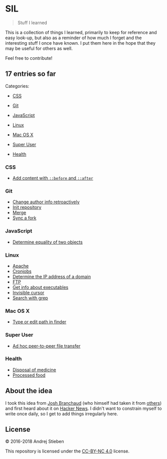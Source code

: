 # SIL

> Stuff I learned

This is a collection of things I learned, primarily to keep for reference and easy look-up, but also as a reminder of how much I forget and the interesting stuff I once have known.
I put them here in the hope that they may be useful for others as well.

Feel free to contribute!

## 17 entries so far

Categories:

- [CSS](#css)
- [Git](#git)
- [JavaScript](#javascript)
- [Linux](#linux)
- [Mac OS X](#mac-os-x)
- [Super User](#super-user)

- [Health](#health)

### CSS

- [Add content with `::before` and `::after`](posts/css/add-content-before-and-after.md)

### Git

- [Change author info retroactively](posts/git/change-author-info.md)
- [Init repository](posts/git/init-repo.md)
- [Merge](posts/git/merge.md)
- [Sync a fork](posts/git/sync-a-fork.md)

### JavaScript

- [Determine equality of two objects](posts/js/equality-of-two-objects.md)

### Linux

- [Apache](posts/linux/apache.md)
- [Cronjobs](posts/linux/cronjobs.md)
- [Determine the IP address of a domain](posts/linux/determine-ip-of-domain.md)
- [FTP](posts/linux/ftp.md)
- [Get info about executables](posts/linux/exec-info.md)
- [Invisible cursor](posts/linux/invisible-cursor.md)
- [Search with grep](posts/linux/search-with-grep.md)

### Mac OS X

- [Type or edit path in finder](posts/macosx/editpath.md)

### Super User

- [Ad hoc peer-to-peer file transfer](posts/superuser/ad-hoc-p2p-file-transfer.md)

### Health

- [Disposal of medicine](posts/health/med-disposal.md)
- [Processed food](posts/health/processed-food.md)

## About the idea

I took this idea from [Josh Branchaud](https://github.com/jbranchaud/til) (who himself had taken it from [others](https://github.com/thoughtbot/til)) and first heard about it on [Hacker News](https://news.ycombinator.com/item?id=11068902).
I didn't want to constrain myself to write once daily, so I get to add things irregularly here.

## License

&copy; 2016-2018 Andrej Stieben

This repository is licensed under the [CC-BY-NC 4.0](http://creativecommons.org/licenses/by-nc/4.0/) license.
